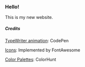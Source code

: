 ### Hello!

This is my new website.

##### Credits 
[TypeWriter animation](https://css-tricks.com/snippets/css/typewriter-effect/): CodePen

[Icons](https://fontawesome.com/): Implemented by FontAwesome

[Color Palettes](https://colorhunt.co/palettes/pastel): ColorHunt
